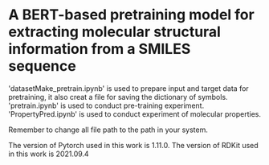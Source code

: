 # A BERT-based pretraining model for extracting molecular structural information from a SMILES sequence

'datasetMake_pretrain.ipynb' is used to prepare input and target data for pretraining, it also creat a file for saving the dictionary of symbols.
'pretrain.ipynb' is used to conduct pre-training experiment.
'PropertyPred.ipynb' is used to conduct experiment of molecular properties.

Remember to change all file path to the path in your system.

The version of Pytorch used in this work is 1.11.0. The version of RDKit used in this work is 2021.09.4

